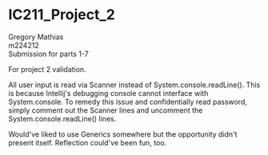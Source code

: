 # IC211_Project_2

Gregory Mathias<br/>
m224212<br/>
Submission for parts 1-7

For project 2 validation.

All user input is read via Scanner instead of System.console.readLine(). 
This is because Intellij's debugging console cannot interface with System.console.
To remedy this issue and confidentially read password, simply comment out the
Scanner lines and uncomment the System.console.readLine() lines.

Would've liked to use Generics somewhere but the opportunity didn't present itself.
Reflection could've been fun, too.
